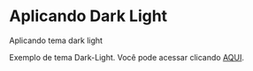 # Aplicando Dark Light
 Aplicando tema dark light

 Exemplo de tema Dark-Light.
 Você pode acessar clicando <a href="https://caiopradodesouza.github.io/Aplicando-Dark-Light/">AQUI</a>.
